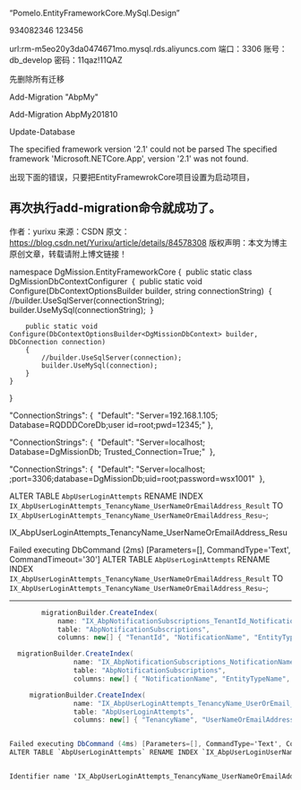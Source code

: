 “Pomelo.EntityFrameworkCore.MySql.Design”

934082346
123456

url:rm-m5eo20y3da0474671mo.mysql.rds.aliyuncs.com
端口：3306
账号：db_develop
密码：11qaz!11QAZ

先删除所有迁移

Add-Migration "AbpMy"

Add-Migration AbpMy201810

Update-Database

The specified framework version '2.1' could not be parsed The specified framework 'Microsoft.NETCore.App', version '2.1' was not found.

出现下面的错误，只要把EntityFramewrokCore项目设置为启动项目，

再次执行add-migration命令就成功了。
--------------------- 
作者：yurixu 
来源：CSDN 
原文：https://blog.csdn.net/Yurixu/article/details/84578308 
版权声明：本文为博主原创文章，转载请附上博文链接！



namespace DgMission.EntityFrameworkCore
{
​    public static class DgMissionDbContextConfigurer
​    {
​        public static void Configure(DbContextOptionsBuilder<DgMissionDbContext> builder, string connectionString)
​        {
​            //builder.UseSqlServer(connectionString);
​            builder.UseMySql(connectionString);
​        }

        public static void Configure(DbContextOptionsBuilder<DgMissionDbContext> builder, DbConnection connection)
        {
            //builder.UseSqlServer(connection);
            builder.UseMySql(connection);
        }
    }
}

  "ConnectionStrings": {
​    "Default": "Server=192.168.1.105; Database=RQDDDCoreDb;user id=root;pwd=12345;"
  },



 "ConnectionStrings": {
​        "Default": "Server=localhost; Database=DgMissionDb; Trusted_Connection=True;"
​    },

<add name="Default" connectionString="server=localhost;port=3306;database=sampledb;uid=root;password=***" providerName="MySql.Data.MySqlClient"/>





 "ConnectionStrings": {
​        "Default": "Server=localhost; ;port=3306;database=DgMissionDb;uid=root;password=wsx1001"
​    },



ALTER TABLE `AbpUserLoginAttempts` RENAME INDEX `IX_AbpUserLoginAttempts_TenancyName_UserNameOrEmailAddress_Result` TO `IX_AbpUserLoginAttempts_TenancyName_UserNameOrEmailAddress_Resu~`;

IX_AbpUserLoginAttempts_TenancyName_UserNameOrEmailAddress_Resu

Failed executing DbCommand (2ms) [Parameters=[], CommandType='Text', CommandTimeout='30']
ALTER TABLE `AbpUserLoginAttempts` RENAME INDEX `IX_AbpUserLoginAttempts_TenancyName_UserNameOrEmailAddress_Result` TO `IX_AbpUserLoginAttempts_TenancyName_UserNameOrEmailAddress_Resu~`;



---



```csharp
        migrationBuilder.CreateIndex(
            name: "IX_AbpNotificationSubscriptions_TenantId_NotificationName_EntityTypeName_EntityId_UserId",
            table: "AbpNotificationSubscriptions",
            columns: new[] { "TenantId", "NotificationName", "EntityTypeName", "EntityId", "UserId" });
```




```csharp
  migrationBuilder.CreateIndex(
                name: "IX_AbpNotificationSubscriptions_NotificationName_EntityTypeName_EntityId_UserId",
                table: "AbpNotificationSubscriptions",
                columns: new[] { "NotificationName", "EntityTypeName", "EntityId", "UserId" });
```

```csharp
     migrationBuilder.CreateIndex(
                name: "IX_AbpUserLoginAttempts_TenancyName_UserOrEmail_Result",
                table: "AbpUserLoginAttempts",
                columns: new[] { "TenancyName", "UserNameOrEmailAddress", "Result" });

```







```csharp

Failed executing DbCommand (4ms) [Parameters=[], CommandType='Text', CommandTimeout='30']
ALTER TABLE `AbpUserLoginAttempts` RENAME INDEX `IX_AbpUserLoginUserNameOrEmailAddress_Result` TO `IX_AbpUserLoginAttempts_TenancyName_UserNameOrEmailAddress_Result`;


Identifier name 'IX_AbpUserLoginAttempts_TenancyName_UserNameOrEmailAddress_Result' is too long

```

